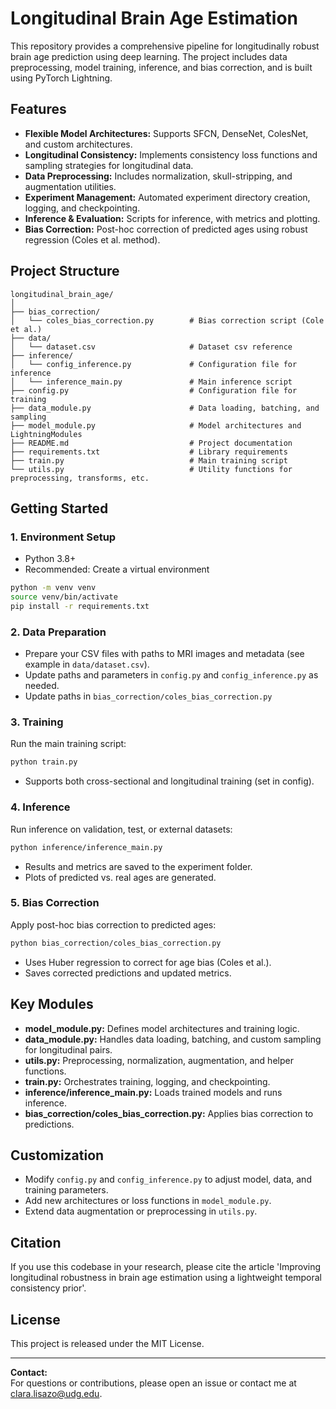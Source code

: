 # Longitudinal Brain Age Estimation

This repository provides a comprehensive pipeline for longitudinally robust brain age prediction using deep learning. The project includes data preprocessing, model training, inference, and bias correction, and is built using PyTorch Lightning.

## Features

- **Flexible Model Architectures:** Supports SFCN, DenseNet, ColesNet, and custom architectures.
- **Longitudinal Consistency:** Implements consistency loss functions and sampling strategies for longitudinal data.
- **Data Preprocessing:** Includes normalization, skull-stripping, and augmentation utilities.
- **Experiment Management:** Automated experiment directory creation, logging, and checkpointing.
- **Inference & Evaluation:** Scripts for inference, with metrics and plotting.
- **Bias Correction:** Post-hoc correction of predicted ages using robust regression (Coles et al. method).

## Project Structure

```
longitudinal_brain_age/
│
├── bias_correction/
│   └── coles_bias_correction.py        # Bias correction script (Cole et al.)
├── data/
│   └── dataset.csv                     # Dataset csv reference
├── inference/
│   └── config_inference.py             # Configuration file for inference
│   └── inference_main.py               # Main inference script
├── config.py                           # Configuration file for training 
├── data_module.py                      # Data loading, batching, and sampling
├── model_module.py                     # Model architectures and LightningModules
├── README.md                           # Project documentation
├── requirements.txt                    # Library requirements
├── train.py                            # Main training script
└── utils.py                            # Utility functions for preprocessing, transforms, etc.
```

## Getting Started

### 1. Environment Setup

- Python 3.8+
- Recommended: Create a virtual environment

```bash
python -m venv venv
source venv/bin/activate
pip install -r requirements.txt
```

### 2. Data Preparation

- Prepare your CSV files with paths to MRI images and metadata (see example in `data/dataset.csv`).
- Update paths and parameters in `config.py` and `config_inference.py` as needed.
- Update paths in `bias_correction/coles_bias_correction.py`

### 3. Training

Run the main training script:

```bash
python train.py
```

- Supports both cross-sectional and longitudinal training (set in config).

### 4. Inference

Run inference on validation, test, or external datasets:

```bash
python inference/inference_main.py
```

- Results and metrics are saved to the experiment folder.
- Plots of predicted vs. real ages are generated.

### 5. Bias Correction

Apply post-hoc bias correction to predicted ages:

```bash
python bias_correction/coles_bias_correction.py
```

- Uses Huber regression to correct for age bias (Coles et al.).
- Saves corrected predictions and updated metrics.

## Key Modules

- **model_module.py:** Defines model architectures and training logic.
- **data_module.py:** Handles data loading, batching, and custom sampling for longitudinal pairs.
- **utils.py:** Preprocessing, normalization, augmentation, and helper functions.
- **train.py:** Orchestrates training, logging, and checkpointing.
- **inference/inference_main.py:** Loads trained models and runs inference.
- **bias_correction/coles_bias_correction.py:** Applies bias correction to predictions.

## Customization

- Modify `config.py` and `config_inference.py` to adjust model, data, and training parameters.
- Add new architectures or loss functions in `model_module.py`.
- Extend data augmentation or preprocessing in `utils.py`.

## Citation

If you use this codebase in your research, please cite the article 'Improving longitudinal robustness in brain age estimation using a lightweight temporal consistency prior'.

## License

This project is released under the MIT License.

---

**Contact:**  
For questions or contributions, please open an issue or contact me at clara.lisazo@udg.edu.
